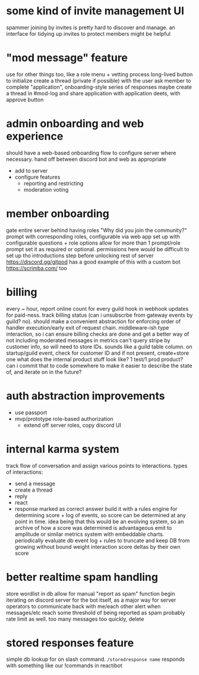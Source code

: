 # some kind of invite management UI

spammer joining by invites is pretty hard to discover and manage. an interface for tidying up invites to protect members might be helpful

# "mod message" feature

use for other things too, like a role menu + vetting process
long-lived button to initialize
create a thread (private if possible) with the user
ask member to complete "application", onboarding-style series of responses maybe
create a thread in #mod-log and share application with application deets, with approve button

# admin onboarding and web experience

should have a web-based onboarding flow to configure server where necessary. hand off between discord bot and web as appropriate

- add to server
- configure features
  - reporting and restricting
  - moderation voting

# member onboarding

gate entire server behind having roles
"Why did you join the community?" prompt with corresponding roles, configurable via web app
set up with configurable questions + role options
allow for more than 1 prompt/role prompt
set it as required or optional. permissions here would be difficult to set up tho
introductions step before unlocking rest of server
https://discord.gg/gitpod has a good example of this with a custom bot
https://scrimba.com/ too

# billing

every ~ hour, report online count for every guild
hook in webhook updates for paid-ness. track billing status (can i unsubscrbe from gateway events by guild? no).
should make a convenient abstraction for enforcing order of handler execution/early exit of request chain. middleware-ish type interaction, so i can ensure billing checks are done and get a better way of not including moderated messages in metrics
can't query stripe by customer info, so will need to store IDs. sounds like a guild table column. on startup/guild event, check for customer ID and if not present, create+store one
what does the internal product stuff look like? 1 test/1 prod product? can i commit that to code somewhere to make it easier to describe the state of, and iterate on in the future?

# auth abstraction improvements

- use passport
- mvp/prototype role-based authorization
  - extend off server roles, copy discord UI

# internal karma system

track flow of conversation and assign various points to interactions. types of interactions:

- send a message
- create a thread
- reply
- react
- response marked as correct answer
  build it with a rules engine for determining score + log of events, so score can be determined at any point in time. idea being that this would be an evolving system, so an archive of how a score was determined is advantageous
  emit to amplitude or similar metrics system with embeddable charts. periodically evaluate db event log + rules to truncate and keep DB from growing without bound
  weight interaction score deltas by their own score

# better realtime spam handling

store wordlist in db
allow for manual "report as spam" function
begin iterating on discord server for the bot itself, as a major way for server operators to communicate back with me/each other
alert when messages/etc reach some threshold of being reported as spam
probably rate limit as well. too many messages too quickly, delete

# stored responses feature

simple db lookup for on slash command. `/storedresponse name` responds with something like our !commands in reactibot
